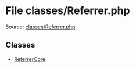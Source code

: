 File classes/Referrer.php
=========
Source: [classes/Referrer.php](https://github.com/PrestaShop/PrestaShop/blob/1.6.1.1/classes/Referrer.php)


Classes
-------

* [ReferrerCore](class.ReferrerCore)

